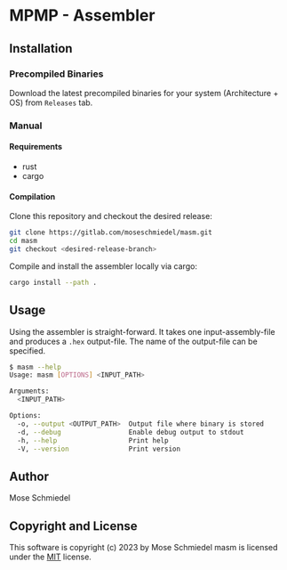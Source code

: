 # MPMP - Assembler

## Installation
### Precompiled Binaries
Download the latest precompiled binaries for your system (Architecture + OS) from `Releases` tab.

### Manual
#### Requirements
- rust
- cargo
#### Compilation
Clone this repository and checkout the desired release:
```sh
git clone https://gitlab.com/moseschmiedel/masm.git
cd masm
git checkout <desired-release-branch>
```
Compile and install the assembler locally via cargo:
```sh
cargo install --path .
```

## Usage
Using the assembler is straight-forward. It takes one input-assembly-file and produces a `.hex` output-file.
The name of the output-file can be specified.
```sh
$ masm --help
Usage: masm [OPTIONS] <INPUT_PATH>

Arguments:
  <INPUT_PATH>

Options:
  -o, --output <OUTPUT_PATH>  Output file where binary is stored
  -d, --debug                 Enable debug output to stdout
  -h, --help                  Print help
  -V, --version               Print version
```

## Author
Mose Schmiedel

## Copyright and License

This software is copyright (c) 2023 by Mose Schmiedel
masm is licensed under the [MIT](LICENSE.TXT) license.
